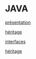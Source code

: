 # JAVA

[présentation](/java/presentation)

[héritage](/java/heritage)

[interfaces](/java/interfaces)

[héritage](/java/testUnitaire)
